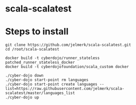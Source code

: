 # scala-scalatest



# Steps to install

    git clone https://github.com/jelmerk/scala-scalatest.git
    cd /root/scala-scalatest

    docker build -t cyberdojo/runner_stateless patched_runner_stateless_docker
    docker build -t cyberdojofoundation/scala_custom docker
    
    ./cyber-dojo down
    ./cyber-dojo start-point rm languages
    ./cyber-dojo start-point create languages --list=https://raw.githubusercontent.com/jelmerk/scala-scalatest/master/languages_list
    ./cyber-dojo up
